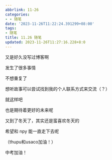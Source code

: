 ```yaml
---
abbrlink: 11-26
categories:
- - 随笔
date: '2023-11-26T11:22:24.391299+08:00'
tags:
- 随笔
title: 11.26 随笔
updated: 2023-11-26T11:27:16.228+8:0
---
```

又是好久没写过博客啊

发生了很多事情

不想重复了

想听故事可以尝试找到我的个人联系方式来交流（？）

就这样吧

也是期待着更好的未来呢

又到了冬天了，其实还是蛮喜欢冬天的

希望和 npy 能一直走下去呢

（thupu和usaco加油！）

中考加油！
